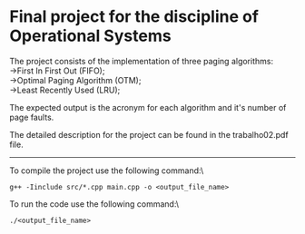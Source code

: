 # Final project for the discipline of Operational Systems

The project consists of the implementation of three paging algorithms:\
->First In First Out (FIFO);\
->Optimal Paging Algorithm (OTM);\
->Least Recently Used (LRU);

The expected output is the acronym for each algorithm and it's number of page faults.

The detailed description for the project can be found in the trabalho02.pdf file.

-------------------------------------------------------------------------------------------------------------

To compile the project use the following command:\
```
g++ -Iinclude src/*.cpp main.cpp -o <output_file_name>
```

To run the code use the following command:\
```
./<output_file_name>
```
